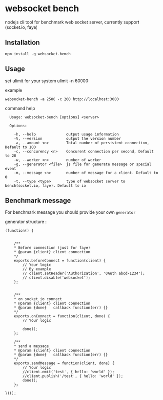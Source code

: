 # websocket bench

nodejs cli tool for benchmark web socket server, currently support (socket.io, faye)


## Installation

	npm install -g websocket-bench

## Usage

set ulimit for your system ulimit -n 60000

example

`websocket-bench -a 2500 -c 200 http://localhost:3000`


command help

	  Usage: websocket-bench [options] <server>

	  Options:

	    -h, --help              output usage information
	    -V, --version           output the version number
	    -a, --amount <n>        Total number of persistent connection, Default to 100
	    -c, --concurency <n>    Concurent connection per second, Default to 20
	    -w, --worker <n>        number of worker
	    -g, --generator <file>  js file for generate message or special event
	    -m, --message <n>       number of message for a client. Default to 0
	    -t, --type <type>       type of websocket server to bench(socket.io, faye). Default to io


## Benchmark message

For benchmark message you should provide your own `generator`

generator structure :

	(function() {


		/**
		* Before connection (just for faye)
		* @param {client} client connection
		*/
		exports.beforeConnect = function(client) {
			// Your logic
			// By example
			// client.setHeader('Authorization', 'OAuth abcd-1234');
			// client.disable('websocket');
		};


		/**
		* on socket io connect
		* @param {client} client connection
		* @param {done}   callback function(err) {}
		*/
		exports.onConnect = function(client, done) {
			// Your logic

			done();
		};

		/**
		* send a message
		* @param {client} client connection
		* @param {done}   callback function(err) {}
		*/
		exports.sendMessage = function(client, done) {
			// Your logic
			//client.emit('test', { hello: 'world' });
			//client.publish('/test', { hello: 'world' });
			done();
		};

	})();




